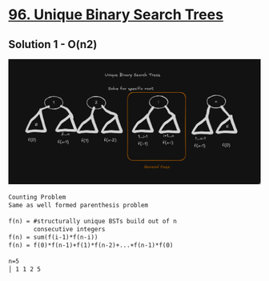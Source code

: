 # [96. Unique Binary Search Trees](https://leetcode.com/problems/unique-binary-search-trees/)

## Solution 1 - O(n2)

![trees](./roots.png)

```text
Counting Problem
Same as well formed parenthesis problem

f(n) = #structurally unique BSTs build out of n
       consecutive integers
f(n) = sum(f(i-1)*f(n-i))
f(n) = f(0)*f(n-1)+f(1)*f(n-2)+...+f(n-1)*f(0)

n=5
│ 1 1 2 5
```

